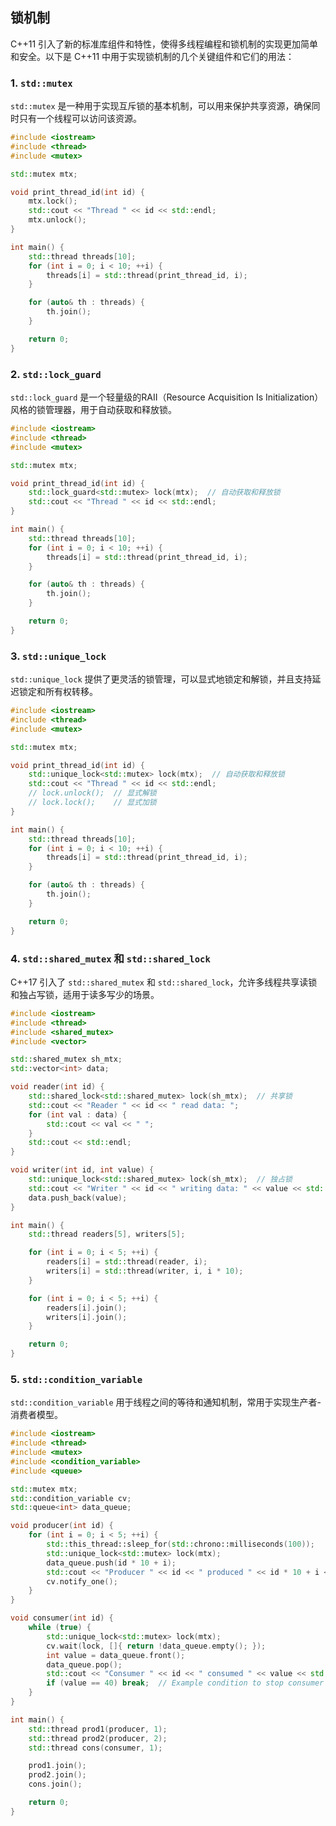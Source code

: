 

## 锁机制

C++11 引入了新的标准库组件和特性，使得多线程编程和锁机制的实现更加简单和安全。以下是 C++11 中用于实现锁机制的几个关键组件和它们的用法：

### 1. `std::mutex`

`std::mutex` 是一种用于实现互斥锁的基本机制，可以用来保护共享资源，确保同时只有一个线程可以访问该资源。

```C++
#include <iostream>
#include <thread>
#include <mutex>

std::mutex mtx;

void print_thread_id(int id) {
    mtx.lock();
    std::cout << "Thread " << id << std::endl;
    mtx.unlock();
}

int main() {
    std::thread threads[10];
    for (int i = 0; i < 10; ++i) {
        threads[i] = std::thread(print_thread_id, i);
    }

    for (auto& th : threads) {
        th.join();
    }

    return 0;
}
```

### 2. `std::lock_guard`

`std::lock_guard` 是一个轻量级的RAII（Resource Acquisition Is Initialization）风格的锁管理器，用于自动获取和释放锁。

```C++
#include <iostream>
#include <thread>
#include <mutex>

std::mutex mtx;

void print_thread_id(int id) {
    std::lock_guard<std::mutex> lock(mtx);  // 自动获取和释放锁
    std::cout << "Thread " << id << std::endl;
}

int main() {
    std::thread threads[10];
    for (int i = 0; i < 10; ++i) {
        threads[i] = std::thread(print_thread_id, i);
    }

    for (auto& th : threads) {
        th.join();
    }

    return 0;
}
```

### 3. `std::unique_lock`

`std::unique_lock` 提供了更灵活的锁管理，可以显式地锁定和解锁，并且支持延迟锁定和所有权转移。

```C++
#include <iostream>
#include <thread>
#include <mutex>

std::mutex mtx;

void print_thread_id(int id) {
    std::unique_lock<std::mutex> lock(mtx);  // 自动获取和释放锁
    std::cout << "Thread " << id << std::endl;
    // lock.unlock();  // 显式解锁
    // lock.lock();    // 显式加锁
}

int main() {
    std::thread threads[10];
    for (int i = 0; i < 10; ++i) {
        threads[i] = std::thread(print_thread_id, i);
    }

    for (auto& th : threads) {
        th.join();
    }

    return 0;
}
```

### 4. `std::shared_mutex` 和 `std::shared_lock`

C++17 引入了 `std::shared_mutex` 和 `std::shared_lock`，允许多线程共享读锁和独占写锁，适用于读多写少的场景。

```C++
#include <iostream>
#include <thread>
#include <shared_mutex>
#include <vector>

std::shared_mutex sh_mtx;
std::vector<int> data;

void reader(int id) {
    std::shared_lock<std::shared_mutex> lock(sh_mtx);  // 共享锁
    std::cout << "Reader " << id << " read data: ";
    for (int val : data) {
        std::cout << val << " ";
    }
    std::cout << std::endl;
}

void writer(int id, int value) {
    std::unique_lock<std::shared_mutex> lock(sh_mtx);  // 独占锁
    std::cout << "Writer " << id << " writing data: " << value << std::endl;
    data.push_back(value);
}

int main() {
    std::thread readers[5], writers[5];

    for (int i = 0; i < 5; ++i) {
        readers[i] = std::thread(reader, i);
        writers[i] = std::thread(writer, i, i * 10);
    }

    for (int i = 0; i < 5; ++i) {
        readers[i].join();
        writers[i].join();
    }

    return 0;
}
```

### 5. `std::condition_variable`

`std::condition_variable` 用于线程之间的等待和通知机制，常用于实现生产者-消费者模型。

```C++
#include <iostream>
#include <thread>
#include <mutex>
#include <condition_variable>
#include <queue>

std::mutex mtx;
std::condition_variable cv;
std::queue<int> data_queue;

void producer(int id) {
    for (int i = 0; i < 5; ++i) {
        std::this_thread::sleep_for(std::chrono::milliseconds(100));
        std::unique_lock<std::mutex> lock(mtx);
        data_queue.push(id * 10 + i);
        std::cout << "Producer " << id << " produced " << id * 10 + i << std::endl;
        cv.notify_one();
    }
}

void consumer(int id) {
    while (true) {
        std::unique_lock<std::mutex> lock(mtx);
        cv.wait(lock, []{ return !data_queue.empty(); });
        int value = data_queue.front();
        data_queue.pop();
        std::cout << "Consumer " << id << " consumed " << value << std::endl;
        if (value == 40) break;  // Example condition to stop consumer
    }
}

int main() {
    std::thread prod1(producer, 1);
    std::thread prod2(producer, 2);
    std::thread cons(consumer, 1);

    prod1.join();
    prod2.join();
    cons.join();

    return 0;
}
```

